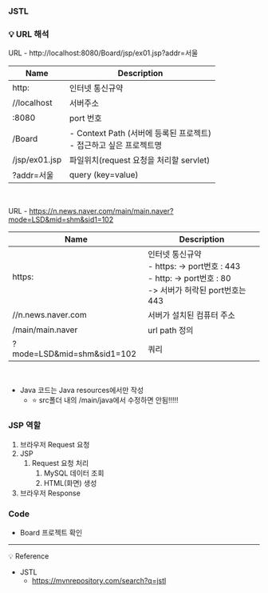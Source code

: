 ### JSTL

### 💡 URL 해석

URL - http://localhost:8080/Board/jsp/ex01.jsp?addr=서울

| Name | Description |
| --- | --- |
| http: | 인터넷 통신규약 |
| //localhost | 서버주소 |
| :8080 | port 번호 |
| /Board | - Context Path (서버에 등록된 프로젝트) <br /> - 접근하고 싶은 프로젝트명 |
| /jsp/ex01.jsp | 파일위치(request 요청을 처리할 servlet) |
| ?addr=서울 | query (key=value) |
<br />

URL - https://n.news.naver.com/main/main.naver?mode=LSD&mid=shm&sid1=102

| Name | Description |
| --- | --- |
| https: | 인터넷 통신규약 <br /> - https: -> port번호 : 443 <br /> - http: -> port번호 : 80 <br /> -> 서버가 허락된 port번호는 443 |
| //n.news.naver.com | 서버가 설치된 컴퓨터 주소 |
| /main/main.naver | url path 정의 |
| ?mode=LSD&mid=shm&sid1=102 | 쿼리 |
<br />

- Java 코드는 Java resources에서만 작성
    - ⭐ src폴더 내의 /main/java에서 수정하면 안됨!!!!!

### JSP 역할

1. 브라우저 Request 요청
2. JSP
    1. Request 요청 처리
        1. MySQL 데이터 조회
        2. HTML(화면) 생성
3. 브라우저 Response

### Code

- Board 프로젝트 확인

----
<aside>
💡 Reference

</aside>

- JSTL
    - https://mvnrepository.com/search?q=jstl